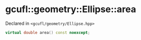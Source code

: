 # gcufl::geometry::Ellipse::area
Declared in `<gcufl/geometry/Ellipse.hpp>`
```cpp
virtual double area() const noexcept;
```
